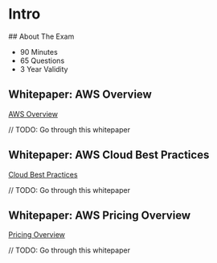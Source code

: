 
# Intro

## About The Exam

- 90 Minutes
- 65 Questions
- 3 Year Validity

## Whitepaper: AWS Overview

[AWS Overview](https://d0.awsstatic.com/whitepapers/aws-overview.pdf)

// TODO: Go through this whitepaper

## Whitepaper: AWS Cloud Best Practices

[Cloud Best Practices](https://d1.awsstatic.com/whitepapers/AWS_Cloud_Best_Practices.pdf)

// TODO: Go through this whitepaper

## Whitepaper: AWS Pricing Overview

[Pricing Overview](http://d1.awsstatic.com/whitepapers/aws_pricing_overview.pdf)

// TODO: Go through this whitepaper
